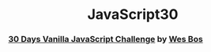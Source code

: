 <h1 style="text-align:center">
  JavaScript30<br/>
  <h3><a href="https://javascript30.com">30 Days Vanilla JavaScript Challenge</a> by <a href="http://github.com/wesbos">Wes Bos</a></h3>
</h1>

